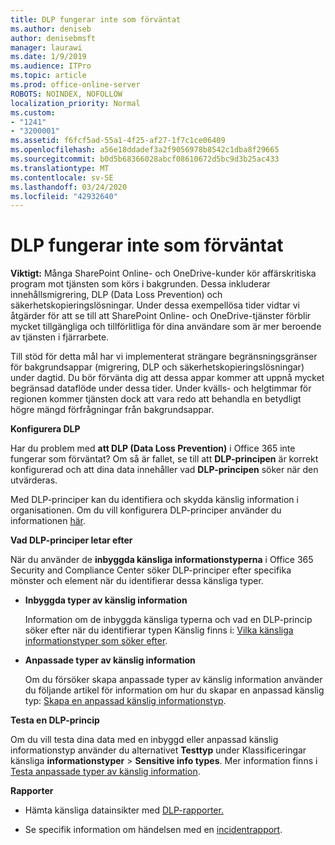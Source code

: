 ```yaml
---
title: DLP fungerar inte som förväntat
ms.author: deniseb
author: denisebmsft
manager: laurawi
ms.date: 1/9/2019
ms.audience: ITPro
ms.topic: article
ms.prod: office-online-server
ROBOTS: NOINDEX, NOFOLLOW
localization_priority: Normal
ms.custom:
- "1241"
- "3200001"
ms.assetid: f6fcf5ad-55a1-4f25-af27-1f7c1ce06409
ms.openlocfilehash: a56e18ddadef3a2f9056978b8542c1dba8f29665
ms.sourcegitcommit: b0d5b68366028abcf08610672d5bc9d3b25ac433
ms.translationtype: MT
ms.contentlocale: sv-SE
ms.lasthandoff: 03/24/2020
ms.locfileid: "42932640"
---
```

# <a name="dlp-not-working-as-expected"></a>DLP fungerar inte som förväntat

**Viktigt:** Många SharePoint Online- och OneDrive-kunder kör affärskritiska program mot tjänsten som körs i bakgrunden. Dessa inkluderar innehållsmigrering, DLP (Data Loss Prevention) och säkerhetskopieringslösningar. Under dessa exempellösa tider vidtar vi åtgärder för att se till att SharePoint Online- och OneDrive-tjänster förblir mycket tillgängliga och tillförlitliga för dina användare som är mer beroende av tjänsten i fjärrarbete.

Till stöd för detta mål har vi implementerat strängare begränsningsgränser för bakgrundsappar (migrering, DLP och säkerhetskopieringslösningar) under dagtid. Du bör förvänta dig att dessa appar kommer att uppnå mycket begränsad dataflöde under dessa tider. Under kvälls- och helgtimmar för regionen kommer tjänsten dock att vara redo att behandla en betydligt högre mängd förfrågningar från bakgrundsappar.

 **Konfigurera DLP**

Har du problem med **att DLP (Data Loss Prevention)** i Office 365 inte fungerar som förväntat? Om så är fallet, se till att **DLP-principen** är korrekt konfigurerad och att dina data innehåller vad **DLP-principen** söker när den utvärderas.
  
Med DLP-principer kan du identifiera och skydda känslig information i organisationen. Om du vill konfigurera DLP-principer använder du informationen [här](https://docs.microsoft.com/office365/securitycompliance/prevent-data-loss#set-up-dlp).
  
 **Vad DLP-principer letar efter**
  
När du använder de **inbyggda känsliga informationstyperna** i Office 365 Security and Compliance Center söker DLP-principer efter specifika mönster och element när du identifierar dessa känsliga typer.
  
- **Inbyggda typer av känslig information**

    Information om de inbyggda känsliga typerna och vad en DLP-princip söker efter när du identifierar typen Känslig finns i: [Vilka känsliga informationstyper som söker efter](https://docs.microsoft.com/office365/securitycompliance/what-the-sensitive-information-types-look-for).

- **Anpassade typer av känslig information**

    Om du försöker skapa anpassade typer av känslig information använder du följande artikel för information om hur du skapar en anpassad känslig typ: [Skapa en anpassad känslig informationstyp](https://docs.microsoft.com/office365/securitycompliance/create-a-custom-sensitive-information-type).

**Testa en DLP-princip**

Om du vill testa dina data med en inbyggd eller anpassad känslig informationstyp använder du alternativet **Testtyp** under Klassificeringar känsliga **informationstyper** > **Sensitive info types**. Mer information finns i [Testa anpassade typer av känslig information](https://docs.microsoft.com/office365/securitycompliance/create-a-custom-sensitive-information-type#test-custom-sensitive-information-types-in-the-security--compliance-center).

 **Rapporter**
  
- Hämta känsliga datainsikter med [DLP-rapporter.](https://docs.microsoft.com/office365/securitycompliance/data-loss-prevention-policies#dlp-reports)

- Se specifik information om händelsen med en [incidentrapport](https://docs.microsoft.com/office365/securitycompliance/data-loss-prevention-policies#incident-reports).
